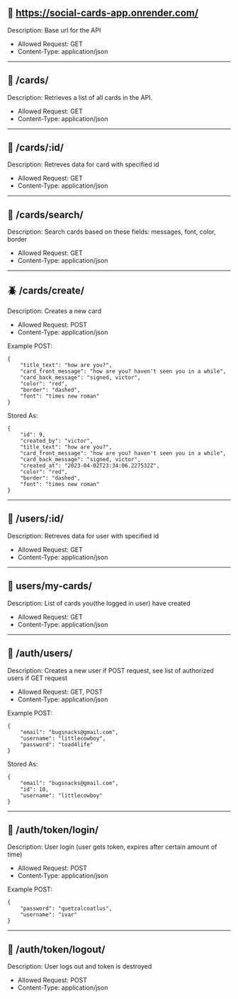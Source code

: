 ## 🐌  https://social-cards-app.onrender.com/ 

Description: Base url for the API

- Allowed Request: GET
- Content-Type: application/json

___


## 🐺  /cards/

Description: Retrieves a list of all cards in the API.

- Allowed Request: GET
- Content-Type: application/json

___


## 🐸  /cards/:id/

Description: Retreves data for card with specified id 

- Allowed Request: GET
- Content-Type: application/json

___


## 🐠  /cards/search/

Description: Search cards based on these fields: messages, font, color, border

- Allowed Request: GET
- Content-Type: application/json

___


## 🪲  /cards/create/

Description: Creates a new card 

- Allowed Request: POST
- Content-Type: application/json

Example POST:
```
{
	"title_text": "how are you?",
	"card_front_message": "how are you? haven't seen you in a while",
	"card_back_message": "signed, victor",
	"color": "red",
	"border": "dashed",
	"font": "times new roman"
}
```
Stored As:
```
{
    "id": 9,
    "created_by": "victor",
    "title_text": "how are you?",
    "card_front_message": "how are you? haven't seen you in a while",
    "card_back_message": "signed, victor",
    "created_at": "2023-04-02T23:34:06.227532Z",
    "color": "red",
    "border": "dashed",
    "font": "times new roman"
}
```
___



## 🌿  /users/:id/

Description: Retreves data for user with specified id 

- Allowed Request: GET
- Content-Type: application/json

___


## 🐬  users/my-cards/

Description: List of cards you(the logged in user) have created

- Allowed Request: GET
- Content-Type: application/json

___


## 🐝   /auth/users/

Description: Creates a new user if POST request, see list of authorized users if GET request

- Allowed Request: GET, POST
- Content-Type: application/json

Example POST:
```
{
    "email": "bugsnacks@gmail.com",
	"username": "littlecowboy",
	"password": "toad4life"
}
```
Stored As:
```
{
    "email": "bugsnacks@gmail.com",
    "id": 10,
    "username": "littlecowboy"
}
```
___



## 🌸  /auth/token/login/

Description: User login (user gets token, expires after certain amount of time)

- Allowed Request: POST
- Content-Type: application/json

Example POST:
```
{
    "password": "quetzalcoatlus",
    "username": "ivar"
}
```

___


## 🐓  /auth/token/logout/

Description: User logs out and token is destroyed

- Allowed Request: POST
- Content-Type: application/json
